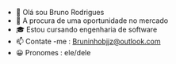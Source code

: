 - 👋 Olá sou Bruno Rodrigues
- 👀 A procura de uma oportunidade no  mercado
- 🎓 Estou cursando  engenharia de software
- 📫 Contate -me : Bruninhobjjz@outlook.com 
- 😀 Pronomes : ele/dele
<!---
brunotito/brunotito is a ✨ special ✨ repository because its `README.md` (this file) appears on your GitHub profile.
You can click the Preview link to take a look at your changes.
--->



